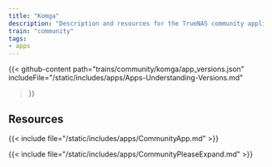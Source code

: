 ```yaml
---
title: "Komga"
description: "Description and resources for the TrueNAS community application called Komga."
train: "community"
tags:
- apps
---
```


{{< github-content 
    path="trains/community/komga/app_versions.json"
	includeFile="/static/includes/apps/Apps-Understanding-Versions.md"
>}}

## Resources

{{< include file="/static/includes/apps/CommunityApp.md" >}}

{{< include file="/static/includes/apps/CommunityPleaseExpand.md" >}}

<!--
<div class="docs-sections">

{{< doc-card title="<appname> Deployments" link="/resources/"
descr="How to deploy and configure the <appname> app." >}}

</div>
-->
